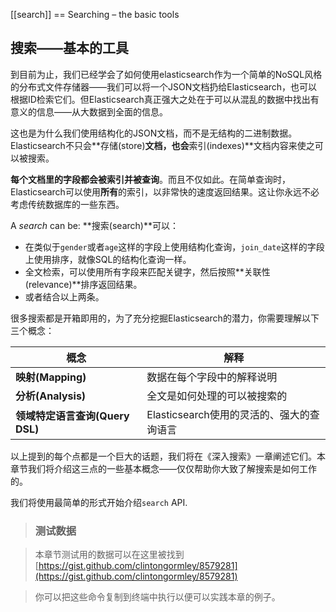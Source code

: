 [[search]]
== Searching – the basic tools
## 搜索——基本的工具

到目前为止，我们已经学会了如何使用elasticsearch作为一个简单的NoSQL风格的分布式文件存储器——我们可以将一个JSON文档扔给Elasticsearch，也可以根据ID检索它们。但Elasticsearch真正强大之处在于可以从混乱的数据中找出有意义的信息——从大数据到全面的信息。

这也是为什么我们使用结构化的JSON文档，而不是无结构的二进制数据。Elasticsearch不只会**存储(store)**文档，也会**索引(indexes)**文档内容来使之可以被搜索。

**每个文档里的字段都会被索引并被查询**。而且不仅如此。在简单查询时，Elasticsearch可以使用**所有**的索引，以非常快的速度返回结果。这让你永远不必考虑传统数据库的一些东西。

A _search_ can be:
**搜索(search)**可以：

* 在类似于`gender`或者`age`这样的字段上使用结构化查询，`join_date`这样的字段上使用排序，就像SQL的结构化查询一样。
* 全文检索，可以使用所有字段来匹配关键字，然后按照**关联性(relevance)**排序返回结果。
* 或者结合以上两条。

很多搜索都是开箱即用的，为了充分挖掘Elasticsearch的潜力，你需要理解以下三个概念：


| 概念                            | 解释                                                                  |
| ------------------------------- | ----------------------------------------- |
| **映射(Mapping)**               | 数据在每个字段中的解释说明                                            |
| **分析(Analysis)**              | 全文是如何处理的可以被搜索的                                           |
| **领域特定语言查询(Query DSL)** | Elasticsearch使用的灵活的、强大的查询语言 |


以上提到的每个点都是一个巨大的话题，我们将在《深入搜索》一章阐述它们。本章节我们将介绍这三点的一些基本概念——仅仅帮助你大致了解搜索是如何工作的。

我们将使用最简单的形式开始介绍`search` API.

> ### 测试数据

> 本章节测试用的数据可以在这里被找到[https://gist.github.com/clintongormley/8579281](https://gist.github.com/clintongormley/8579281)

> 你可以把这些命令复制到终端中执行以便可以实践本章的例子。
